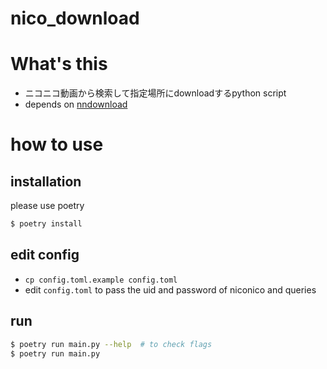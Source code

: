 # nico_download

# What's this

- ニコニコ動画から検索して指定場所にdownloadするpython script
- depends on [nndownload](https://github.com/AlexAplin/nndownload)

# how to use

## installation

please use poetry

```bash
$ poetry install
```

## edit config

- `cp config.toml.example config.toml`
- edit `config.toml` to pass the uid and password of niconico and queries

## run

```bash
$ poetry run main.py --help  # to check flags
$ poetry run main.py
```
